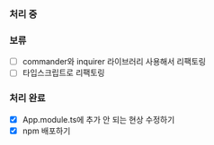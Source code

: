 ### 처리 중

### 보류
- [ ] commander와 inquirer 라이브러리 사용해서 리팩토링
- [ ] 타입스크립트로 리팩토링

### 처리 완료
- [x] App.module.ts에 추가 안 되는 현상 수정하기
- [x] npm 배포하기